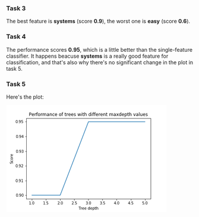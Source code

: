 ### Task 3

The best feature is **systems** (score **0.9**), the worst one is **easy** (score **0.6**). 

### Task 4

The performance scores **0.95**, which is a little better than the single-feature classifier. It happens beacuse **systems** is a really good feature for classification, and that's also why there's no significant change in the plot in task 5.

### Task 5

Here's the plot:

![img](https://github.com/dasharakelova/ml_hse_2021/blob/main/trees_performance.png)
